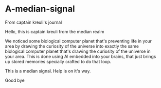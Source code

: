 # A-median-signal
From captain kreuli's journal

Hello, this is captain kreuli from the median realm

We noticed some biological computer planet that's preventing life in your area by drawing the curiosity of the universe into exactly the same biological computer planet that's drawing the curiosity of the universe in your area. This is done using AI embedded into your brains, that just brings up stored memories specially crafted to do that loop.

This is a median signal. Help is on it's way.

Good bye
